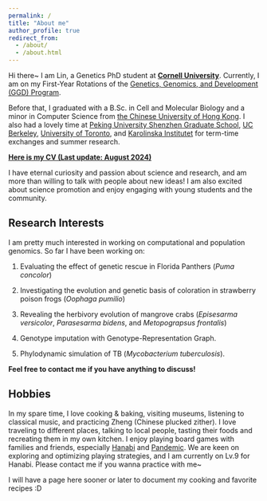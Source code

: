 ```yaml
---
permalink: /
title: "About me"
author_profile: true
redirect_from: 
  - /about/
  - /about.html
---
```


Hi there~ I am Lin, a Genetics PhD student at [**Cornell University**](https://www.cornell.edu/). Currently, I am on my First-Year Rotations of the [Genetics, Genomics, and Development (GGD) Program](https://gendev.cornell.edu/).

Before that, I graduated with a B.Sc. in Cell and Molecular Biology and a minor in Computer Science from [the Chinese University of Hong Kong](https://www.cuhk.edu.hk/english/index.html). I also had a lovely time at [Peking University Shenzhen Graduate School](https://www.pkusz.edu.cn/), [UC Berkeley](https://www.berkeley.edu/), [University of Toronto](https://www.utoronto.ca/), and [Karolinska Institutet](https://ki.se/en) for term-time exchanges and summer research.

[**Here is my CV (Last update: August 2024)**](https://lin0yuan.github.io/files/CV_202408.pdf)

I have eternal curiosity and passion about science and research, and am more than willing to talk with people about new ideas! I am also excited about science promotion and enjoy engaging with young students and the community. 

## Research Interests
I am pretty much interested in working on computational and population genomics. So far I have been working on:

1. Evaluating the effect of genetic rescue in Florida Panthers (*Puma concolor*) 

2. Investigating the evolution and genetic basis of coloration in strawberry poison frogs (*Oophaga pumilio*) 

3. Revealing the herbivory evolution of mangrove crabs (*Episesarma versicolor*, *Parasesarma bidens*, and *Metopograpsus frontalis*)

4. Genotype imputation with Genotype-Representation Graph.

5. Phylodynamic simulation of TB (*Mycobacterium tuberculosis*).

**Feel free to contact me if you have anything to discuss!** 


## Hobbies
In my spare time, I love cooking & baking, visiting museums, listening to classical music, and practicing Zheng (Chinese plucked zither). I love traveling to different places, talking to local people, tasting their foods and recreating them in my own kitchen. I enjoy playing board games with families and friends, especially [Hanabi](https://hanabi.github.io/) and [Pandemic](https://boardgamegeek.com/boardgame/161936/pandemic-legacy-season-1). We are keen on exploring and optimizing playing strategies, and I am currently on Lv.9 for Hanabi. Please contact me if you wanna practice with me~

I will have a page here sooner or later to document my cooking and favorite recipes :D
